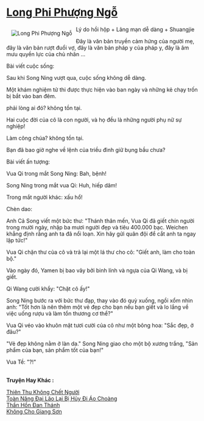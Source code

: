 <a href="https://truyentiki.com/long-phi-phuong-ngo.33901/" title="Long Phi Phượng Ngỗ"><h1>Long Phi Phượng Ngỗ</h1></a><div style="display:table"><img align="right" style="float: left; padding: 10px;" src="https://truyentiki.com/a/img/str/src/33901.jpg" alt="Long Phi Phượng Ngỗ">Lý do hồi hộp + Lãng mạn dễ dàng + Shuangjie <p></p> Đây là văn bản truyền cảm hứng của người mẹ, đây là văn bản rượt đuổi vợ, đây là văn bản pháp y của pháp y, đây là âm mưu quyền lực của chủ nhân ... <p></p> Bài viết cuộc sống: <p></p> Sau khi Song Ning vượt qua, cuộc sống không dễ dàng. <p></p> Một khám nghiệm tử thi được thực hiện vào ban ngày và những kẻ chạy trốn bị bắt vào ban đêm. <p></p> phải lòng ai đó? không tồn tại. <p></p> Hai cuộc đời của cô là con người, và họ đều là những người phụ nữ sự nghiệp! <p></p> Làm công chúa? không tồn tại. <p></p> Bạn đã bao giờ nghe về lệnh của triều đình giữ bụng bầu chưa? <p></p> Bài viết ấn tượng: <p></p> Vua Qi trong mắt Song Ning: Bah, bệnh! <p></p> Song Ning trong mắt vua Qi: Huh, hiếp dâm! <p></p> Trong mắt người khác: xấu hổ! <p></p> Chèn dao: <p></p> Anh Cả Song viết một bức thư: "Thánh thân mến, Vua Qi đã giết chín người trong mười ngày, nhập ba mươi người đẹp và tiêu 400.000 bạc. Weichen khẳng định rằng anh ta đã nổi loạn. Xin hãy gửi quân đội để cắt anh ta ngay lập tức!" <p></p> Vua Qi chặn thư của cô và trả lại một lá thư cho cô: "Giết anh, làm cho toàn bộ." <p></p> Vào ngày đó, Yamen bị bao vây bởi binh lính và ngựa của Qi Wang, và bị giết. <p></p> Qi Wang cười khẩy: "Chặt cô ấy!" <p></p> Song Ning bước ra với bức thư đạp, thay vào đó quỳ xuống, ngồi xổm nhìn anh: "Tốt hơn là nên thêm một vẻ đẹp cho bạn nếu bạn giết và lo lắng về việc uống rượu và làm tổn thương cơ thể?" <p></p> Vua Qi véo vào khuôn mặt tươi cười của cô như một bông hoa: "Sắc đẹp, ở đâu?" <p></p> "Vẻ đẹp không nằm ở làn da." Song Ning giao cho một bộ xương trắng, "Sản phẩm của bạn, sản phẩm tốt của bạn!" <p></p> Vua Tề: "?!"</div><p><br><b>Truyện Hay Khác :</b></p><a href="https://truyentiki.com/thien-thu-khong-chet-nguoi.33900/" alt="Thiên Thu Không Chết Người">Thiên Thu Không Chết Người</a><br/><a href="https://truyentiki.wordpress.com/2020/06/08/toan-nang-dai-lao-lai-bi-huy-di-ao-choang/" alt="Toàn Năng Đại Lão Lại Bị Hủy Đi Áo Choàng">Toàn Năng Đại Lão Lại Bị Hủy Đi Áo Choàng</a><br/><a href="https://truyentiki.wordpress.com/2020/06/08/than-hon-dan-thanh/" alt="Thần Hồn Đan Thánh">Thần Hồn Đan Thánh</a><br/><a href="https://github.com/nownovels/top500/tree/master/truyenhay/33801/" alt="Không Cho Giang Sơn">Không Cho Giang Sơn</a><br/>